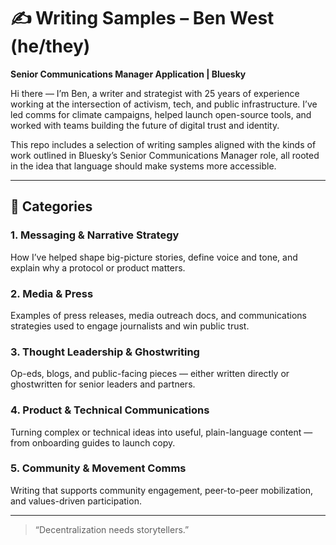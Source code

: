# ✍️ Writing Samples – Ben West (he/they)  
**Senior Communications Manager Application | Bluesky**

Hi there — I’m Ben, a writer and strategist with 25 years of experience working at the intersection of activism, tech, and public infrastructure. I’ve led comms for climate campaigns, helped launch open-source tools, and worked with teams building the future of digital trust and identity.

This repo includes a selection of writing samples aligned with the kinds of work outlined in Bluesky’s Senior Communications Manager role, all rooted in the idea that language should make systems more accessible.

---

## 📂 Categories

### 1. Messaging & Narrative Strategy  
How I’ve helped shape big-picture stories, define voice and tone, and explain why a protocol or product matters.

### 2. Media & Press  
Examples of press releases, media outreach docs, and communications strategies used to engage journalists and win public trust.

### 3. Thought Leadership & Ghostwriting  
Op-eds, blogs, and public-facing pieces — either written directly or ghostwritten for senior leaders and partners.

### 4. Product & Technical Communications  
Turning complex or technical ideas into useful, plain-language content — from onboarding guides to launch copy.

### 5. Community & Movement Comms  
Writing that supports community engagement, peer-to-peer mobilization, and values-driven participation.

---


> “Decentralization needs storytellers.”
